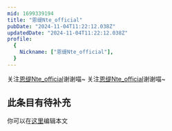 ```yaml
---
mid: 1699339194
title: "恩缇Nte_official"
pubDate: "2024-11-04T11:22:12.038Z"
updatedDate: "2024-11-04T11:22:12.038Z"
profile:
  {
    Nickname: ["恩缇Nte_official"],
  }
---
```


关注[恩缇Nte_official](https://space.bilibili.com/1699339194)谢谢喵~ 关注[恩缇Nte_official](https://space.bilibili.com/1699339194)谢谢喵~

## 此条目有待补充
你可以在[这里](https://github.com/Yuhanawa/VTuber.ICU/edit/master/src/content/v/恩缇Nte_official/index.md)编辑本文
